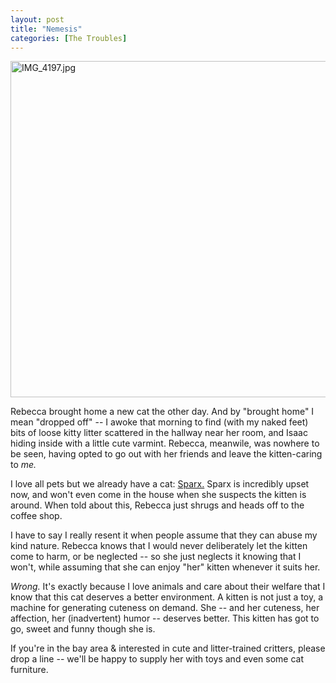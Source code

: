 ```yaml
---
layout: post
title: "Nemesis"
categories: [The Troubles]
---
```

<img alt="IMG_4197.jpg" src="http://www.botzilla.com/blog/pix2007/IMG_4197.jpg" width="807" height="538" border="0" />

Rebecca brought home a new cat the other day. And by "brought home" I mean "dropped off" -- I awoke that morning to find (with my naked feet) bits of loose kitty litter scattered in the hallway near her room, and Isaac hiding inside with a little cute varmint. Rebecca, meanwile, was nowhere to be seen, having opted to go out with her friends and leave the kitten-caring to <i>me.</i>

I love all pets but we already have a cat: <a href="http://www.catster.com/cats/63014">Sparx.</a> Sparx is incredibly upset now, and won't even come in the house when she suspects the kitten is around. When told about this, Rebecca just shrugs and heads off to the coffee shop.

I have to say I really resent it when people assume that they can abuse my kind nature. Rebecca knows that  I would never deliberately let the kitten come to harm, or be neglected -- so she just neglects it knowing that I won't, while assuming that she can enjoy "her" kitten whenever it suits her. 

<i>Wrong.</i> It's exactly because I love animals and care about their welfare that I know that this cat deserves a better environment. A kitten is not just a toy, a machine for generating cuteness on demand. She -- and her cuteness, her affection, her (inadvertent) humor -- deserves better. This kitten has got to go, sweet and funny though she is.

If you're in the bay area & interested in cute and litter-trained critters, please drop a line -- we'll be happy to supply her with toys and even some cat furniture.


